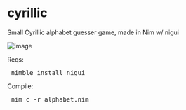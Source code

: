 # cyrillic
Small Cyrillic alphabet guesser game, made in Nim w/ nigui


![image](https://github.com/user-attachments/assets/d5594b68-3b35-4caf-9a3d-b036ae36f95b)

Reqs:

<pre> nimble install nigui </pre>

Compile:

<pre> nim c -r alphabet.nim </pre>
